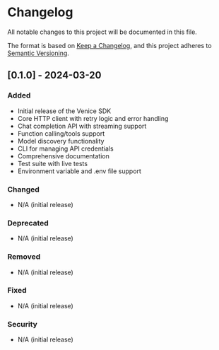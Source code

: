 # Changelog

All notable changes to this project will be documented in this file.

The format is based on [Keep a Changelog](https://keepachangelog.com/en/1.0.0/),
and this project adheres to [Semantic Versioning](https://semver.org/spec/v2.0.0.html).

## [0.1.0] - 2024-03-20

### Added
- Initial release of the Venice SDK
- Core HTTP client with retry logic and error handling
- Chat completion API with streaming support
- Function calling/tools support
- Model discovery functionality
- CLI for managing API credentials
- Comprehensive documentation
- Test suite with live tests
- Environment variable and .env file support

### Changed
- N/A (initial release)

### Deprecated
- N/A (initial release)

### Removed
- N/A (initial release)

### Fixed
- N/A (initial release)

### Security
- N/A (initial release) 